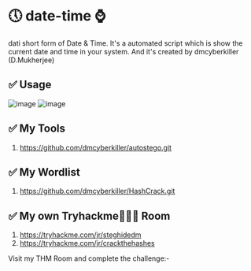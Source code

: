 # 🕔 date-time ⌚️
dati short form of Date & Time. It's a automated script which is show the current date and time in your system. And it's created by dmcyberkiller (D.Mukherjee)
## ✅ Usage
  ![image](https://github.com/dmcyberkiller/date-time/assets/164518476/14922760-5eb3-468c-9cb5-7ab0ce752dd6) ![image](https://github.com/dmcyberkiller/date-time/assets/164518476/4f1380e8-5a99-45d2-b0a3-cbe92e03a226) 

## ✅ My Tools
1) https://github.com/dmcyberkiller/autostego.git
## ✅ My Wordlist
1) https://github.com/dmcyberkiller/HashCrack.git

## ✅ My own Tryhackme👨🏼‍💻 Room
1) https://tryhackme.com/jr/steghidedm
2) https://tryhackme.com/jr/crackthehashes

Visit my THM Room and complete the challenge:-
